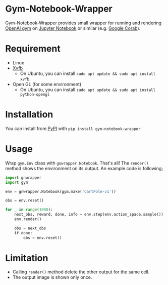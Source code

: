 # Gym-Notebook-Wrapper

Gym-Notebook-Wrapper provides small wrapper for running and rendering
[OpenAI gym](https://github.com/openai/gym) on [Jupyter
Notebook](https://jupyter.org/) or similar (e.g. [Google
Corab](https://colab.research.google.com/)).

# Requirement

- Linux
- [Xvfb](https://www.x.org/releases/X11R7.7/doc/man/man1/Xvfb.1.xhtml)
  - On Ubuntu, you can install `sudo apt update && sudo apt install xvfb`.
- Open GL (for some environment)
  - On Ubuntu, you can install `sudo apt update && sudo apt install python-opengl`

# Installation

You can install from
[PyPI](https://pypi.org/project/gym-notebook-wrapper/) with `pip install gym-notebook-wrapper`


# Usage

Wrap `gym.Env` class with `gnwrapper.Notebook`. That's all! The
`render()` method shows the environment on its output. An example code
is following;

``` python
import gnwrapper
import gym

env = gnwrapper.Notebook(gym.make('CartPole-v1'))

obs = env.reset()

for _ in range(1000):
    next_obs, reward, done, info = env.step(env.action_space.sample())
    env.render()

    obs = next_obs
    if done:
        obs = env.reset()
```

# Limitation

- Calling `render()` method delete the other output for the same cell.
- The output image is shown only once.
